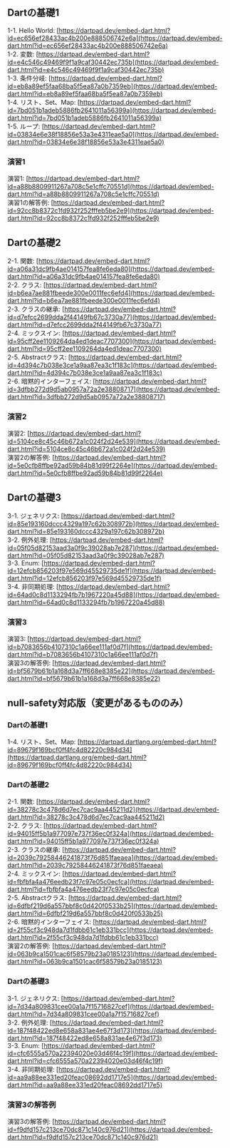 ## Dartの基礎1
1-1. Hello World: [https://dartpad.dev/embed-dart.html?id=ec656ef28433ac4b200e888506742e6a](https://dartpad.dev/embed-dart.html?id=ec656ef28433ac4b200e888506742e6a)  
1-2. 変数: [https://dartpad.dev/embed-dart.html?id=e4c546c49469f9f1a9caf30442ec735b](https://dartpad.dev/embed-dart.html?id=e4c546c49469f9f1a9caf30442ec735b)  
1-3. 条件分岐: [https://dartpad.dev/embed-dart.html?id=eb8a89ef5faa68ba5f5ea87a0b7359eb](https://dartpad.dev/embed-dart.html?id=eb8a89ef5faa68ba5f5ea87a0b7359eb)  
1-4. リスト、Set、Map: [https://dartpad.dev/embed-dart.html?id=7bd051b1adeb5886fb2641011a56399a](https://dartpad.dev/embed-dart.html?id=7bd051b1adeb5886fb2641011a56399a)  
1-5. ループ: [https://dartpad.dev/embed-dart.html?id=03834e6e38f18856e53a3e4311eae5a0](https://dartpad.dev/embed-dart.html?id=03834e6e38f18856e53a3e4311eae5a0)  

### 演習1
演習1: [https://dartpad.dev/embed-dart.html?id=a88b8809911267a708c5e1cffc70551d](https://dartpad.dev/embed-dart.html?id=a88b8809911267a708c5e1cffc70551d)  
演習1の解答例: [https://dartpad.dev/embed-dart.html?id=92cc8b8372c1fd932f252fffeb5be2e9](https://dartpad.dev/embed-dart.html?id=92cc8b8372c1fd932f252fffeb5be2e9)  

## Dartの基礎2
2-1. 関数: [https://dartpad.dev/embed-dart.html?id=a06a31dc9fb4ae014157fea8fe6eda80](https://dartpad.dev/embed-dart.html?id=a06a31dc9fb4ae014157fea8fe6eda80)  
2-2. クラス: [https://dartpad.dev/embed-dart.html?id=b6ea7ae881fbeede300e0011fec6efd4](https://dartpad.dev/embed-dart.html?id=b6ea7ae881fbeede300e0011fec6efd4)  
2-3. クラスの継承: [https://dartpad.dev/embed-dart.html?id=d7efcc2699dda2f44149fb67c3730a77](https://dartpad.dev/embed-dart.html?id=d7efcc2699dda2f44149fb67c3730a77)  
2-4. ミックスイン: [https://dartpad.dev/embed-dart.html?id=95cff2ee1109264da4ed1deac7707300](https://dartpad.dev/embed-dart.html?id=95cff2ee1109264da4ed1deac7707300)  
2-5. Abstractクラス: [https://dartpad.dev/embed-dart.html?id=4d394c7b038e3ce1a9aa87ea3c1f183c](https://dartpad.dev/embed-dart.html?id=4d394c7b038e3ce1a9aa87ea3c1f183c)  
2-6. 暗黙的インターフェイス: [https://dartpad.dev/embed-dart.html?id=3dfbb272d9d5ab0957a72a2e38808717](https://dartpad.dev/embed-dart.html?id=3dfbb272d9d5ab0957a72a2e38808717)  

### 演習2
演習2: [https://dartpad.dev/embed-dart.html?id=5104ce8c45c46b672a1c024f2d24e539](https://dartpad.dev/embed-dart.html?id=5104ce8c45c46b672a1c024f2d24e539)  
演習2の解答例: [https://dartpad.dev/embed-dart.html?id=5e0cfb8ffbe92ad59b84b81d99f2264e](https://dartpad.dev/embed-dart.html?id=5e0cfb8ffbe92ad59b84b81d99f2264e)  

## Dartの基礎3
3-1. ジェネリクス: [https://dartpad.dev/embed-dart.html?id=85e193160dccc4329a197c62b308972b](https://dartpad.dev/embed-dart.html?id=85e193160dccc4329a197c62b308972b)  
3-2. 例外処理: [https://dartpad.dev/embed-dart.html?id=05f05d82153aad3a0f9c39028ab7e287](https://dartpad.dev/embed-dart.html?id=05f05d82153aad3a0f9c39028ab7e287)  
3-3. Enum: [https://dartpad.dev/embed-dart.html?id=12efcb856203f97e569d45529735de1f](https://dartpad.dev/embed-dart.html?id=12efcb856203f97e569d45529735de1f)  
3-4. 非同期処理: [https://dartpad.dev/embed-dart.html?id=64ad0c8d1133294fb7b1967220a45d88](https://dartpad.dev/embed-dart.html?id=64ad0c8d1133294fb7b1967220a45d88)  

### 演習3
演習3: [https://dartpad.dev/embed-dart.html?id=b7083656b4107310c1a66ee111af0d7f](https://dartpad.dev/embed-dart.html?id=b7083656b4107310c1a66ee111af0d7f)  
演習3の解答例: [https://dartpad.dev/embed-dart.html?id=bf5679b61b1a168d3a7ff668e8385e22](https://dartpad.dev/embed-dart.html?id=bf5679b61b1a168d3a7ff668e8385e22)  

## null-safety対応版（変更があるもののみ）
### Dartの基礎1
1-4. リスト、Set、Map: [https://dartpad.dartlang.org/embed-dart.html?id=89679f169bcf0ff4fc4d82220c984d34](https://dartpad.dartlang.org/embed-dart.html?id=89679f169bcf0ff4fc4d82220c984d34)  

### Dartの基礎2
2-1. 関数: [https://dartpad.dev/embed-dart.html?id=38278c3c478d6d7ec7cac9aa445211d2](https://dartpad.dev/embed-dart.html?id=38278c3c478d6d7ec7cac9aa445211d2)  
2-2. クラス: [https://dartpad.dev/embed-dart.html?id=94015ff5b1a977097e737f36ec0f324a](https://dartpad.dev/embed-dart.html?id=94015ff5b1a977097e737f36ec0f324a)  
2-3. クラスの継承: [https://dartpad.dev/embed-dart.html?id=2039c79258446241873f76d851faeaea](https://dartpad.dev/embed-dart.html?id=2039c79258446241873f76d851faeaea)  
2-4. ミックスイン: [https://dartpad.dev/embed-dart.html?id=fbfbfa4a476eedb23f7c97e05c0ecfca](https://dartpad.dev/embed-dart.html?id=fbfbfa4a476eedb23f7c97e05c0ecfca)  
2-5. Abstractクラス: [https://dartpad.dev/embed-dart.html?id=6dfbf219d6a557bbf8c0d420f0533b25](https://dartpad.dev/embed-dart.html?id=6dfbf219d6a557bbf8c0d420f0533b25)  
2-6. 暗黙的インターフェイス: [https://dartpad.dev/embed-dart.html?id=2f55cf3c948da7d1fdbb61c1eb331bcc](https://dartpad.dev/embed-dart.html?id=2f55cf3c948da7d1fdbb61c1eb331bcc)  
演習2の解答例: [https://dartpad.dev/embed-dart.html?id=063b9ca1501cac6f58579b23a0185123](https://dartpad.dev/embed-dart.html?id=063b9ca1501cac6f58579b23a0185123)  

### Dartの基礎3
3-1. ジェネリクス: [https://dartpad.dev/embed-dart.html?id=7d34a809831cee00a1a7f15716827cef](https://dartpad.dev/embed-dart.html?id=7d34a809831cee00a1a7f15716827cef)  
3-2. 例外処理: [https://dartpad.dev/embed-dart.html?id=187f48422ed8e658a831ae4e67f3d173](https://dartpad.dev/embed-dart.html?id=187f48422ed8e658a831ae4e67f3d173)  
3-3. Enum: [https://dartpad.dev/embed-dart.html?id=cfc6555a570a22394020e03d46f4c19f](https://dartpad.dev/embed-dart.html?id=cfc6555a570a22394020e03d46f4c19f)  
3-4. 非同期処理: [https://dartpad.dev/embed-dart.html?id=aa9a88ee331ed20feac08692dd1717e5](https://dartpad.dev/embed-dart.html?id=aa9a88ee331ed20feac08692dd1717e5)  

### 演習3の解答例
演習3の解答例: [https://dartpad.dev/embed-dart.html?id=f9dfd157c213ce70dc871c140c976d21](https://dartpad.dev/embed-dart.html?id=f9dfd157c213ce70dc871c140c976d21)
